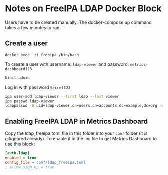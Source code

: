 # Notes on FreeIPA LDAP Docker Block

Users have to be created manually. The docker-compose up command takes a few minutes to run.

## Create a user

`docker exec -it freeipa /bin/bash`

To create a user with username: `ldap-viewer` and password: `metrics-dashboard123`

```bash
kinit admin
```

Log in with password `Secret123`

```bash
ipa user-add ldap-viewer --first ldap --last viewer
ipa passwd ldap-viewer
ldappasswd -D uid=ldap-viewer,cn=users,cn=accounts,dc=example,dc=org -w test -a test -s metrics-dashboard123
```

## Enabling FreeIPA LDAP in Metrics Dashboard

Copy the ldap_freeipa.toml file in this folder into your `conf` folder (it is gitignored already). To enable it in the .ini file to get Metrics Dashboard to use this block:

```ini
[auth.ldap]
enabled = true
config_file = conf/ldap_freeipa.toml
; allow_sign_up = true
```
